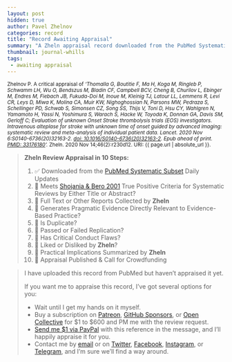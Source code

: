 ```yaml
---
layout: post
hidden: true
author: Pavel Zhelnov
categories: record
title: "Record Awaiting Appraisal"
summary: "A Zheln appraisal record downloaded from the PubMed Systematic Subset daily updates."
thumbnail: journal-whills
tags:
 - awaiting appraisal
---
```


<small id="citation">Zhelnov P. A critical appraisal of _‘Thomalla G, Boutitie F, Ma H, Koga M, Ringleb P, Schwamm LH, Wu O, Bendszus M, Bladin CF, Campbell BCV, Cheng B, Churilov L, Ebinger M, Endres M, Fiebach JB, Fukuda-Doi M, Inoue M, Kleinig TJ, Latour LL, Lemmens R, Levi CR, Leys D, Miwa K, Molina CA, Muir KW, Nighoghossian N, Parsons MW, Pedraza S, Schellinger PD, Schwab S, Simonsen CZ, Song SS, Thijs V, Toni D, Hsu CY, Wahlgren N, Yamamoto H, Yassi N, Yoshimura S, Warach S, Hacke W, Toyoda K, Donnan GA, Davis SM, Gerloff C; Evaluation of unknown Onset Stroke thrombolysis trials (EOS) investigators. Intravenous alteplase for stroke with unknown time of onset guided by advanced imaging: systematic review and meta-analysis of individual patient data. Lancet. 2020 Nov 6:S0140-6736(20)32163-2. [doi: 10.1016/S0140-6736(20)32163-2](https://doi.org/10.1016/S0140-6736(20)32163-2). Epub ahead of print. [PMID: 33176180](https://pubmed.gov/33176180)’._ Zheln. 2020 Nov 14;46(2):r230d12. URI: {{ page.url | absolute_url }}.</small>

> **Zheln Review Appraisal in 10 Steps:**
>
> 1. ✅ Downloaded from the [PubMed Systematic Subset](https://github.com/p1m-ortho/qs-global-ortho-search-queries/blob/global-sr-query/README.md) Daily Updates
> 2. 🔄 Meets [Shojania & Bero 2001](https://www.researchgate.net/publication/11820967_Taking_Advantage_of_the_Explosion_of_Systematic_Reviews_An_Efficient_MEDLINE_Search_Strategy) True Positive Criteria for Systematic Reviews by Either Title or Abstract?
> 3. 🔄 Full Text or Other Reports Collected by **Zheln**
> 4. 🔄 Generates Pragmatic Evidence Directly Relevant to Evidence-Based Practice?
> 5. 🔄 Is Duplicate?
> 6. 🔄 Passed or Failed Replication?
> 7. 🔄 Has Critical Conduct Flaws?
> 8. 🔄 Liked or Disliked by **Zheln**?
> 9. 🔄 Practical Implications Summarized by **Zheln**
> 10. 🔄 Appraisal Published & Call for Crowdfunding

> I have uploaded this record from PubMed but haven’t appraised it yet.
>
> If you want me to appraise this record, I’ve got several options for you:
> * Wait until I get my hands on it myself.
> * Buy a subscription on [Patreon](https://patreon.com/zheln), [GitHub Sponsors](https://github.com/sponsors/drzhelnov), or [Open Collective](https://opencollective.com/zheln) for $1 to $600 and PM me with the review request.
> * [Send me $1 via PayPal](https://paypal.me/pjelnov) with this reference in the message, and I’ll happily appraise it for you.
> * Contact me by [email](mailto:pavel@zheln.com) or on [Twitter](https://twitter.com/drzhelnov), [Facebook](https://facebook.com/drzhelnov), [Instagram](https://instagram.com/igzheln), or [Telegram](https://t.me/drzhelnov), and I’m sure we’ll find a way around.
